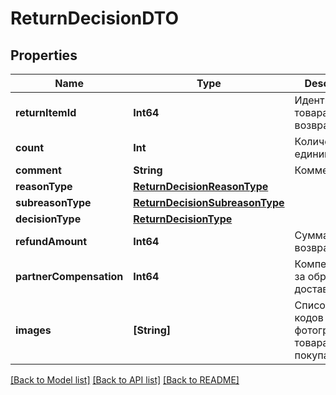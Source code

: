 # ReturnDecisionDTO

## Properties
Name | Type | Description | Notes
------------ | ------------- | ------------- | -------------
**returnItemId** | **Int64** | Идентификатор товара в возврате. | [optional] 
**count** | **Int** | Количество единиц товара. | [optional] 
**comment** | **String** | Комментарий. | [optional] 
**reasonType** | [**ReturnDecisionReasonType**](ReturnDecisionReasonType.md) |  | [optional] 
**subreasonType** | [**ReturnDecisionSubreasonType**](ReturnDecisionSubreasonType.md) |  | [optional] 
**decisionType** | [**ReturnDecisionType**](ReturnDecisionType.md) |  | [optional] 
**refundAmount** | **Int64** | Сумма возврата. | [optional] 
**partnerCompensation** | **Int64** | Компенсация за обратную доставку. | [optional] 
**images** | **[String]** | Список хеш-кодов фотографий товара от покупателя. | [optional] 

[[Back to Model list]](../README.md#documentation-for-models) [[Back to API list]](../README.md#documentation-for-api-endpoints) [[Back to README]](../README.md)


